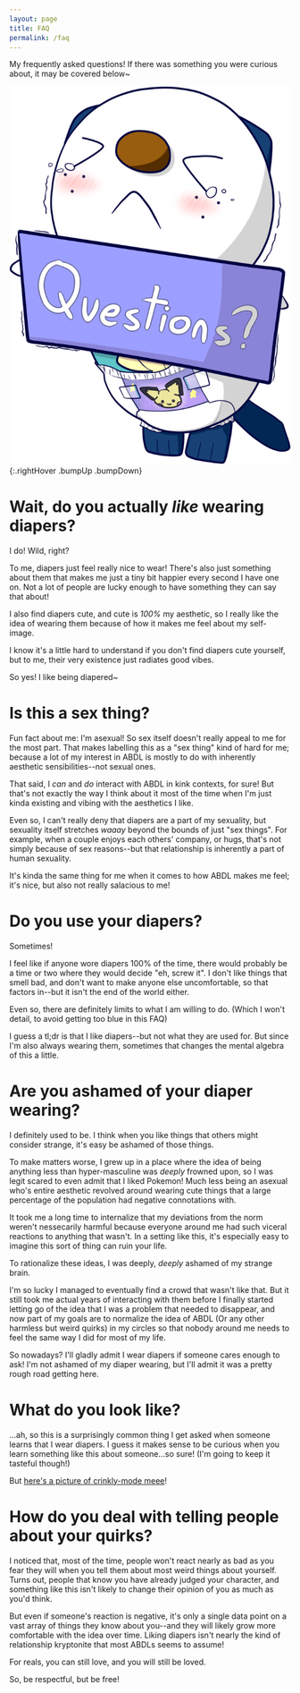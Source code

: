 ```yaml
---
layout: page
title: FAQ
permalink: /faq
---
```


My frequently asked questions! If there was something you were curious about, it may be covered below~

![Questions](/img/Questions.png "Questions!"){:.rightHover .bumpUp .bumpDown}

# Wait, do you actually *like* wearing diapers?
I do! Wild, right?

To me, diapers just feel really nice to wear! There's also just something about them that makes me just a tiny bit happier every second I have one on. Not a lot of people are lucky enough to have something they can say that about!

I also find diapers cute, and cute is *100%* my aesthetic, so I really like the idea of wearing them because of how it makes me feel about my self-image.

I know it's a little hard to understand if you don't find diapers cute yourself, but to me, their very existence just radiates good vibes.

So yes! I like being diapered~

# Is this a sex thing?
Fun fact about me: I'm asexual! So sex itself doesn't really appeal to me for the most part. That makes labelling this as a "sex thing" kind of hard for me; because a lot of my interest in ABDL is mostly to do with inherently aesthetic sensibilities--not sexual ones.

That said, I *can* and *do* interact with ABDL in kink contexts, for sure! But that's not exactly the way I think about it most of the time when I'm just kinda existing and vibing with the aesthetics I like.

Even so, I can't really deny that diapers are a part of my sexuality, but sexuality itself stretches *waaay* beyond the bounds of just "sex things". For example, when a couple enjoys each others' company, or hugs, that's not simply because of sex reasons--but that relationship is inherently a part of human sexuality.

It's kinda the same thing for me when it comes to how ABDL makes me feel; it's nice, but also not really salacious to me!

# Do you use your diapers?
Sometimes!

I feel like if anyone wore diapers 100% of the time, there would probably be a time or two where they would decide "eh, screw it". I don't like things that smell bad, and don't want to make anyone else uncomfortable, so that factors in--but it isn't the end of the world either.

Even so, there are definitely limits to what I am willing to do. (Which I won't detail, to avoid getting too blue in this FAQ)

I guess a tl;dr is that I like diapers--but not what they are used for. But since I'm also always wearing them, sometimes that changes the mental algebra of this a little.

# Are you ashamed of your diaper wearing?
I definitely used to be. I think when you like things that others might consider strange, it's easy be ashamed of those things.

To make matters worse, I grew up in a place where the idea of being anything less than hyper-masculine was *deeply* frowned upon, so I was legit scared to even admit that I liked Pokemon! Much less being an asexual who's entire aesthetic revolved around wearing cute things that a large percentage of the population had negative connotations with.

It took me a long time to internalize that my deviations from the norm weren't nessecarily harmful because everyone around me had such viceral reactions to anything that wasn't. In a setting like this, it's especially easy to imagine this sort of thing can ruin your life.

To rationalize these ideas, I was deeply, *deeply* ashamed of my strange brain.

I'm so lucky I managed to eventually find a crowd that wasn't like that. But it still took me actual years of interacting with them before I finally started letting go of the idea that I was a problem that needed to disappear, and now part of my goals are to normalize the idea of ABDL (Or any other harmless but weird quirks) in my circles so that nobody around me needs to feel the same way I did for most of my life.

So nowadays? I'll gladly admit I wear diapers if someone cares enough to ask! I'm not ashamed of my diaper wearing, but I'll admit it was a pretty rough road getting here.

# What do you look like?
...ah, so this is a surprisingly common thing I get asked when someone learns that I wear diapers. I guess it makes sense to be curious when you learn something like this about someone...so sure! (I'm going to keep it tasteful though!)

But [here's a picture of crinkly-mode meee](img/me_irl.jpg)!

# How do you deal with telling people about your quirks?
I noticed that, most of the time, people won't react nearly as bad as you fear they will when you tell them about most weird things about yourself. Turns out, people that know you have already judged your character, and something like this isn't likely to change their opinion of you as much as you'd think.

But even if someone's reaction is negative, it's only a single data point on a vast array of things they know about you--and they will likely grow more comfortable with the idea over time. Liking diapers isn't nearly the kind of relationship kryptonite that most ABDLs seems to assume!

For reals, you can still love, and you will still be loved.

So, be respectful, but be free!
